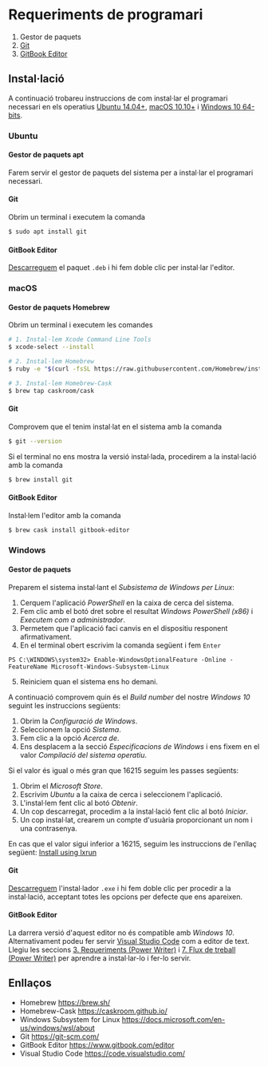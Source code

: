 # Requeriments de programari

1. Gestor de paquets
2. [Git](https://git-scm.com/)
3. [GitBook Editor](https://www.gitbook.com/editor)

## Instal·lació

A continuació trobareu instruccions de com instal·lar el programari necessari
en els operatius [Ubuntu 14.04+](#ubuntu), [macOS 10.10+](#macos) i [Windows 10 64-bits](#windows).

### Ubuntu

#### Gestor de paquets apt
Farem servir el gestor de paquets del sistema per a instal·lar el programari necessari.

#### Git
Obrim un terminal i executem la comanda

```bash
$ sudo apt install git
```

#### GitBook Editor
[Descarreguem](https://www.gitbook.com/editor/linux-64-bit/download) el paquet `.deb` i hi fem doble clic per instal·lar l'editor.

### macOS

#### Gestor de paquets Homebrew
Obrim un terminal i executem les comandes

```bash
# 1. Instal·lem Xcode Command Line Tools
$ xcode-select --install

# 2. Instal·lem Homebrew
$ ruby -e "$(curl -fsSL https://raw.githubusercontent.com/Homebrew/install/master/install)"

# 3. Instal·lem Homebrew-Cask
$ brew tap caskroom/cask
```

#### Git
Comprovem que el tenim instal·lat en el sistema amb la comanda

```bash
$ git --version
```

Si el terminal no ens mostra la versió instal·lada, procedirem a la instal·lació amb la comanda

```bash
$ brew install git
```

#### GitBook Editor
Instal·lem l'editor amb la comanda

```bash
$ brew cask install gitbook-editor
```

### Windows

#### Gestor de paquets

Preparem el sistema instal·lant el *Subsistema de Windows per Linux*:

1. Cerquem l'aplicació *PowerShell* en la caixa de cerca del sistema.
2. Fem clic amb el botó dret sobre el resultat *Windows PowerShell (x86)* i *Executem com a administrador*.
3. Permetem que l'aplicació faci canvis en el dispositiu responent afirmativament.
4. En el terminal obert escrivim la comanda següent i fem `Enter`
```
PS C:\WINDOWS\system32> Enable-WindowsOptionalFeature -Online -FeatureName Microsoft-Windows-Subsystem-Linux
```
5. Reiniciem quan el sistema ens ho demani.

A continuació comprovem quin és el *Build number* del nostre *Windows 10* seguint les instruccions
següents:

1. Obrim la *Configuració de Windows*.
2. Seleccionem la opció *Sistema*.
3. Fem clic a la opció *Acerca de*.
4. Ens desplacem a la secció *Especificacions de Windows* i ens fixem en el valor *Compilació del sistema operatiu*.

Si el valor és igual o més gran que 16215 seguim les passes següents:

1. Obrim el *Microsoft Store*.
2. Escrivim *Ubuntu* a la caixa de cerca i seleccionem l'aplicació.
3. L'instal·lem fent clic al botó *Obtenir*.
4. Un cop descarregat, procedim a la instal·lació fent clic al botó *Iniciar*.
5. Un cop instal·lat, crearem un compte d'usuària proporcionant un nom i una contrasenya.

En cas que el valor sigui inferior a 16215, seguim les instruccions de l'enllaç següent: [Install using lxrun](https://docs.microsoft.com/en-us/windows/wsl/install-win10#for-anniversary-update-and-creators-update-install-using-lxrun)

#### Git
[Descarreguem](https://git-scm.com/download/win) l'instal·lador `.exe` i hi fem doble clic per procedir a la instal·lació,
acceptant totes les opcions per defecte que ens apareixen.

#### GitBook Editor
La darrera versió d'aquest editor no és compatible amb *Windows 10*. Alternativament podeu fer servir [Visual Studio Code](https://code.visualstudio.com/) com a editor de text. Llegiu les seccions [3. Requeriments (Power Writer)](requeriments-power-writer.md) i [7. Flux de treball (Power Writer)](flux-power-writer.md) per aprendre a instal·lar-lo i fer-lo servir.


## Enllaços

- Homebrew https://brew.sh/
- Homebrew-Cask https://caskroom.github.io/
- Windows Subsystem for Linux https://docs.microsoft.com/en-us/windows/wsl/about
- Git https://git-scm.com/
- GitBook Editor https://www.gitbook.com/editor
- Visual Studio Code https://code.visualstudio.com/